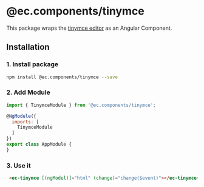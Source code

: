 # @ec.components/tinymce

This package wraps the [tinymce editor](https://github.com/tinymce/tinymce) as an Angular Component.

## Installation

### 1. Install package

```sh
npm install @ec.components/tinymce --save
```

### 2. Add Module

```js
import { TinymceModule } from '@ec.components/tinymce';

@NgModule({
  imports: [
    TinymceModule
  ]
})
export class AppModule {
}
```

### 3. Use it

```html
 <ec-tinymce [(ngModel)]="html" (change)="change($event)"></ec-tinymce>
```
